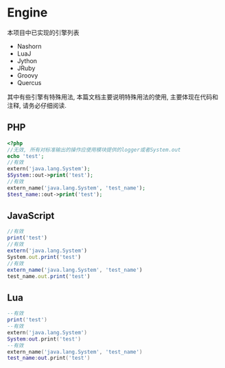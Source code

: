 # Engine

本项目中已实现的引擎列表

- Nashorn
- LuaJ
- Jython
- JRuby
- Groovy
- Quercus

其中有些引擎有特殊用法, 本篇文档主要说明特殊用法的使用, 主要体现在代码和注释, 请务必仔细阅读.

## PHP

```php
<?php
//无效, 所有对标准输出的操作应使用模块提供的logger或者System.out
echo 'test';
//有效
extern('java.lang.System');
$System::out->print('test');
//有效
extern_name('java.lang.System', 'test_name');
$test_name::out->print('test');
```

## JavaScript

```javascript
//有效
print('test')
//有效
extern('java.lang.System')
System.out.print('test')
//有效
extern_name('java.lang.System', 'test_name')
test_name.out.print('test')
```

## Lua

```lua
--有效
print('test')
--有效
extern('java.lang.System')
System:out.print('test')
--有效
extern_name('java.lang.System', 'test_name')
test_name:out.print('test')
```